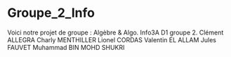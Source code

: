 # Groupe_2_Info
Voici notre projet de groupe : Algèbre &amp; Algo. Info3A D1 groupe 2.
Clément	ALLEGRA
Charly	MENTHILLER
Lionel	CORDAS
Valentin	EL ALLAM
Jules	FAUVET
Muhammad	BIN MOHD SHUKRI
